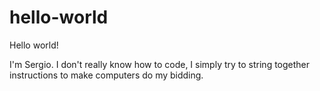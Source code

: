 # hello-world

Hello world!

I'm Sergio. I don't really know how to code, I simply try to string together instructions to make computers do my bidding.
